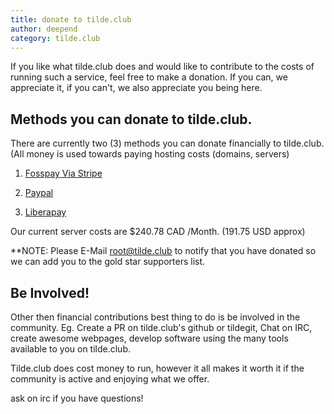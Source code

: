 ```yaml
---
title: donate to tilde.club
author: deepend
category: tilde.club
---
```


 If you like what tilde.club does and would like to contribute to the costs of running such a service, feel free to make a donation. If you can, we appreciate it, if you can't, we also appreciate you being here.

## Methods you can donate to tilde.club.

There are currently two (3) methods you can donate financially to tilde.club. (All money is used towards paying hosting costs (domains, servers)

1.  [Fosspay Via Stripe](https://donate.tilde.club/)

2.  [Paypal](https://www.paypal.com/donate?hosted_button_id=DWHSADKJ26HZ8)

3.  [Liberapay](https://liberapay.com/tilde.club/donate)

Our current server costs are $240.78 CAD /Month. (191.75 USD approx)
	
**NOTE: Please E-Mail root@tilde.club to notify that you have donated so we can add you to the gold star supporters list.

## Be Involved!

Other then financial contributions best thing to do is be involved in the community.
Eg. Create a PR on tilde.club's github or tildegit, Chat on IRC, create awesome webpages, 
develop software using the many tools available to you on tilde.club.

Tilde.club does cost money to run, however it all makes it worth it if the community is active and enjoying what we offer.

ask on irc if you have questions!
